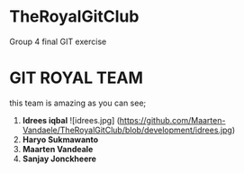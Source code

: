 # TheRoyalGitClub
Group 4 final GIT exercise
# GIT ROYAL TEAM 

this team is amazing as you can see;

1. **Idrees iqbal**  ![idrees.jpg] (https://github.com/Maarten-Vandaele/TheRoyalGitClub/blob/development/idrees.jpg)
2. **Haryo Sukmawanto**
3. **Maarten Vandeale**
4. **Sanjay Jonckheere** 
